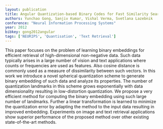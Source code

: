 ```yaml
---
layout: publication
title: Angular Quantization-based Binary Codes for Fast Similarity Search
authors: Yunchao Gong, Sanjiv Kumar, Vishal Verma, Svetlana Lazebnik
conference: "Neural Information Processing Systems"
year: 2012
bibkey: gong2012angular
tags: ['NEURIPS', 'Quantisation', 'Text Retrieval']
---
```

This paper focuses on the problem of learning binary embeddings for efficient retrieval of high-dimensional non-negative data. Such data typically arises in a large number of vision and text applications where counts or frequencies are used as features. Also cosine distance is commonly used as a measure of dissimilarity between such vectors. In this work we introduce a novel spherical quantization scheme to generate binary embedding of such data and analyze its properties. The number of quantization landmarks in this scheme grows exponentially with data dimensionality resulting in low-distortion quantization. We propose a very efficient method for computing the binary embedding using such large number of landmarks. Further a linear transformation is learned to minimize the quantization error by adapting the method to the input data resulting in improved embedding. Experiments on image and text retrieval applications show superior performance of the proposed method over other existing state-of-the-art methods.
